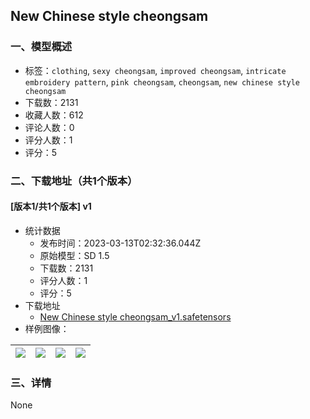 ## New Chinese style cheongsam
### 一、模型概述

- 标签：`clothing`, `sexy cheongsam`, `improved cheongsam`, `intricate embroidery pattern`, `pink cheongsam`, `cheongsam`, `new chinese style cheongsam`
- 下载数：2131
- 收藏人数：612
- 评论人数：0
- 评分人数：1
- 评分：5

### 二、下载地址（共1个版本）

#### [版本1/共1个版本] v1

- 统计数据
  - 发布时间：2023-03-13T02:32:36.044Z
  - 原始模型：SD 1.5
  - 下载数：2131
  - 评分人数：1
  - 评分：5
- 下载地址
  - [New Chinese style cheongsam_v1.safetensors](https://civitai.com/api/download/models/22359)
- 样例图像：

| <img src="https://image.civitai.com/xG1nkqKTMzGDvpLrqFT7WA/dfbe9e73-b310-4e5f-82a1-988d5a713400/width=450/240514.jpeg" /> | <img src="https://image.civitai.com/xG1nkqKTMzGDvpLrqFT7WA/dc6252ab-3b64-413c-0f06-71088227e300/width=450/240521.jpeg" /> | <img src="https://image.civitai.com/xG1nkqKTMzGDvpLrqFT7WA/02461328-1ad9-46c4-665c-0d1ea82a1500/width=450/240520.jpeg" /> | <img src="https://image.civitai.com/xG1nkqKTMzGDvpLrqFT7WA/a404eb52-5099-4b3f-bbbe-bcbd58ace000/width=450/240519.jpeg" /> |
| ---- | ---- | ---- | ---- |


### 三、详情
None